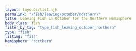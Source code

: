 ```yaml
---
layout: layouts/list.njk
permalink: "/fish/leaving/october/northern/"
title: Leaving Fish in October for the Northern Hemisphere
body_class: fish
filter_by_tag: "type_fish_leaving_october_northern"
type: "fish"
listing: "fish"
hemisphere: "northern"
---
```

